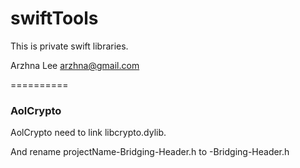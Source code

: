 swiftTools
==========

This is private swift libraries.

Arzhna Lee <arzhna@gmail.com>

==========

### AolCrypto

AolCrypto need to link libcrypto.dylib.

And rename projectName-Bridging-Header.h to <user project name>-Bridging-Header.h


